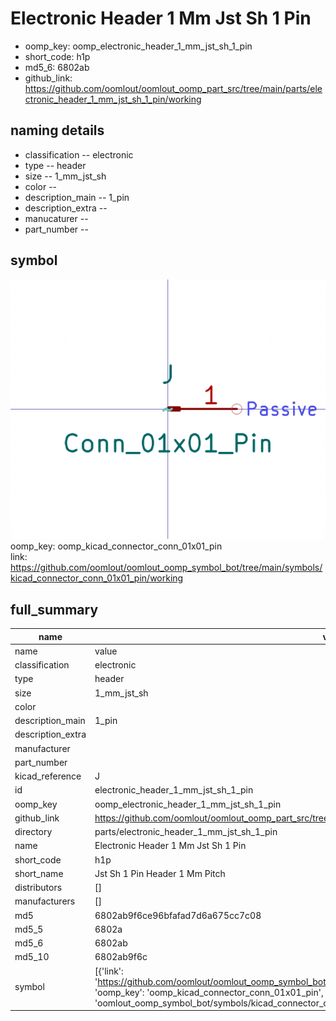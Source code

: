 # Electronic Header 1 Mm Jst Sh 1 Pin

  
* oomp_key: oomp_electronic_header_1_mm_jst_sh_1_pin 
* short_code: h1p
* md5_6: 6802ab  
* github_link: https://github.com/oomlout/oomlout_oomp_part_src/tree/main/parts/electronic_header_1_mm_jst_sh_1_pin/working  
## naming details
* classification -- electronic
* type -- header
* size -- 1_mm_jst_sh
* color -- 
* description_main -- 1_pin
* description_extra -- 
* manucaturer -- 
* part_number -- 



## symbol

![](symbol/0/working/working_600.png)  
oomp_key: oomp_kicad_connector_conn_01x01_pin  
link: https://github.com/oomlout/oomlout_oomp_symbol_bot/tree/main/symbols/kicad_connector_conn_01x01_pin/working  


## full_summary
| name | value | 
| --- | --- | 
| name | value | 
| classification | electronic | 
| type | header | 
| size | 1_mm_jst_sh | 
| color |  | 
| description_main | 1_pin | 
| description_extra |  | 
| manufacturer |  | 
| part_number |  | 
| kicad_reference | J | 
| id | electronic_header_1_mm_jst_sh_1_pin | 
| oomp_key | oomp_electronic_header_1_mm_jst_sh_1_pin | 
| github_link | https://github.com/oomlout/oomlout_oomp_part_src/tree/main/parts/electronic_header_1_mm_jst_sh_1_pin/working | 
| directory | parts/electronic_header_1_mm_jst_sh_1_pin | 
| name | Electronic Header 1 Mm Jst Sh 1 Pin | 
| short_code | h1p | 
| short_name | Jst Sh 1 Pin Header 1 Mm Pitch | 
| distributors | [] | 
| manufacturers | [] | 
| md5 | 6802ab9f6ce96bfafad7d6a675cc7c08 | 
| md5_5 | 6802a | 
| md5_6 | 6802ab | 
| md5_10 | 6802ab9f6c | 
| symbol | [{'link': 'https://github.com/oomlout/oomlout_oomp_symbol_bot/tree/main/symbols/kicad_connector_conn_01x01_pin', 'oomp_key': 'oomp_kicad_connector_conn_01x01_pin', 'directory': 'oomlout_oomp_symbol_bot/symbols/kicad_connector_conn_01x01_pin//working/working.kicad_sym'}] | 

